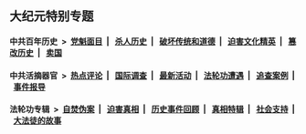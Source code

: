 ## 大纪元特别专题

#### 中共百年历史 &nbsp;>&nbsp; [党魁面目](indexes/nf1176107/README.md?02040430) &nbsp;| &nbsp; [杀人历史](indexes/nf1176106/README.md?02040430) &nbsp;| &nbsp; [破坏传统和道德](indexes/nf1176106/README.md?02040430) &nbsp;| &nbsp; [迫害文化精英](indexes/nf1176111/README.md?02040430) &nbsp;| &nbsp; [篡改历史](indexes/nf1176115/README.md?02040430) &nbsp;| &nbsp; [卖国](indexes/nf1176117/README.md?02040430) 

#### 中共活摘器官 &nbsp;>&nbsp; [热点评论](indexes/nf5879/README.md?02040430) &nbsp;| &nbsp; [国际调查](indexes/nf5947/README.md?02040430) &nbsp;| &nbsp; [最新活动](indexes/nf5883/README.md?02040430) &nbsp;| &nbsp; [法轮功遭遇](indexes/nf5881/README.md?02040430) &nbsp;| &nbsp; [追查案例](indexes/nf5880/README.md?02040430) &nbsp;| &nbsp; [事件报导](indexes/nf5877/README.md?02040430) 

#### 法轮功专辑 &nbsp;>&nbsp; [自焚伪案](indexes/nf5562/README.md?02040430) &nbsp;| &nbsp; [迫害真相](indexes/nf4379/README.md?02040430) &nbsp;| &nbsp; [历史事件回顾](indexes/nf5793/README.md?02040430) &nbsp;| &nbsp; [真相特辑](indexes/nf4389/README.md?02040430) &nbsp;| &nbsp; [社会支持](indexes/nf4386/README.md?02040430) &nbsp;| &nbsp; [大法徒的故事](indexes/nf1147481/README.md?02040430) 


